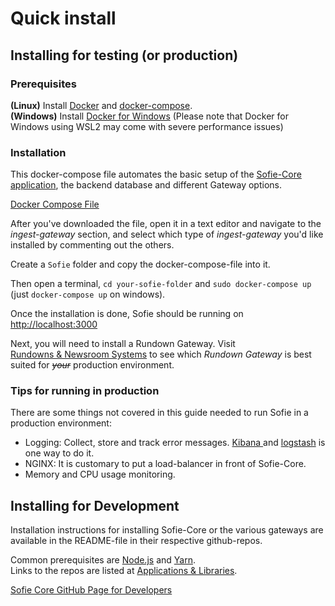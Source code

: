 # Quick install

## Installing for testing \(or production\)

### **Prerequisites**

**\(Linux\)** Install [Docker](https://docs.docker.com/install/linux/docker-ce/ubuntu/) and [docker-compose](https://www.digitalocean.com/community/tutorials/how-to-install-docker-compose-on-ubuntu-18-04).  
**\(Windows\)** Install [Docker for Windows](https://hub.docker.com/editions/community/docker-ce-desktop-windows) \(Please note that Docker for Windows using WSL2 may come with severe performance issues\)

### Installation

This docker-compose file automates the basic setup of the [Sofie-Core application](../../for-developers/libraries#main-application), the backend database and different Gateway options.

[Docker Compose File](/attachments/docs/installation/docker-compose.yaml)

After you've downloaded the file, open it in a text editor and navigate to the _ingest-gateway_ section, and select which type of _ingest-gateway_ you'd like installed by commenting out the others.

Create a `Sofie` folder and copy the docker-compose-file into it.

Then open a terminal, `cd your-sofie-folder` and `sudo docker-compose up` \(just `docker-compose up` on windows\).

Once the installation is done, Sofie should be running on [http://localhost:3000](http://localhost:3000)

Next, you will need to install a Rundown Gateway. Visit [Rundowns & Newsroom Systems](installing-a-gateway/rundown-or-newsroom-system-connection/) to see which _Rundown Gateway_ is best suited for ~~_your_~~ production environment. 

### Tips for running in production

There are some things not covered in this guide needed to run Sofie in a production environment:

* Logging: Collect, store and track error messages. [Kibana ](https://www.elastic.co/kibana)and [logstash](https://www.elastic.co/logstash) is one way to do it.
* NGINX: It is customary to put a load-balancer in front of Sofie-Core.
* Memory and CPU usage monitoring.

## Installing for Development

Installation instructions for installing Sofie-Core or the various gateways are available in the README-file in their respective github-repos. 

Common prerequisites are [Node.js](https://nodejs.org/) and [Yarn](https://yarnpkg.com/).  
Links to the repos are listed at [Applications & Libraries](../../for-developers/libraries).

[Sofie Core GitHub Page for Developers](https://github.com/nrkno/sofie-core)

